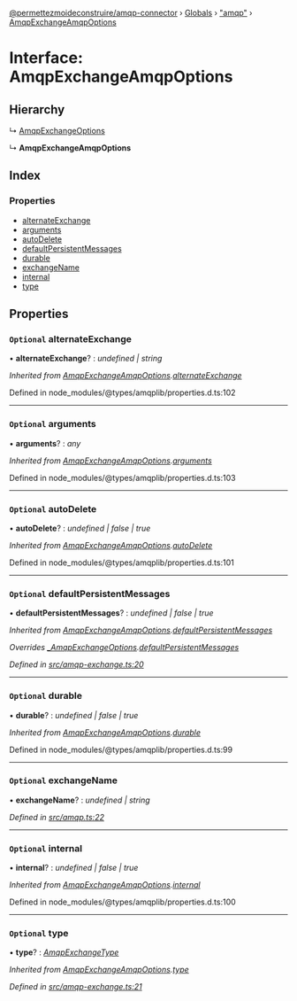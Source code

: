 [@permettezmoideconstruire/amqp-connector](../README.md) › [Globals](../globals.md) › ["amqp"](../modules/_amqp_.md) › [AmqpExchangeAmqpOptions](_amqp_.amqpexchangeamqpoptions.md)

# Interface: AmqpExchangeAmqpOptions

## Hierarchy

  ↳ [AmqpExchangeOptions](_amqp_exchange_.amqpexchangeoptions.md)

  ↳ **AmqpExchangeAmqpOptions**

## Index

### Properties

* [alternateExchange](_amqp_.amqpexchangeamqpoptions.md#optional-alternateexchange)
* [arguments](_amqp_.amqpexchangeamqpoptions.md#optional-arguments)
* [autoDelete](_amqp_.amqpexchangeamqpoptions.md#optional-autodelete)
* [defaultPersistentMessages](_amqp_.amqpexchangeamqpoptions.md#optional-defaultpersistentmessages)
* [durable](_amqp_.amqpexchangeamqpoptions.md#optional-durable)
* [exchangeName](_amqp_.amqpexchangeamqpoptions.md#optional-exchangename)
* [internal](_amqp_.amqpexchangeamqpoptions.md#optional-internal)
* [type](_amqp_.amqpexchangeamqpoptions.md#optional-type)

## Properties

### `Optional` alternateExchange

• **alternateExchange**? : *undefined | string*

*Inherited from [AmqpExchangeAmqpOptions](_amqp_.amqpexchangeamqpoptions.md).[alternateExchange](_amqp_.amqpexchangeamqpoptions.md#optional-alternateexchange)*

Defined in node_modules/@types/amqplib/properties.d.ts:102

___

### `Optional` arguments

• **arguments**? : *any*

*Inherited from [AmqpExchangeAmqpOptions](_amqp_.amqpexchangeamqpoptions.md).[arguments](_amqp_.amqpexchangeamqpoptions.md#optional-arguments)*

Defined in node_modules/@types/amqplib/properties.d.ts:103

___

### `Optional` autoDelete

• **autoDelete**? : *undefined | false | true*

*Inherited from [AmqpExchangeAmqpOptions](_amqp_.amqpexchangeamqpoptions.md).[autoDelete](_amqp_.amqpexchangeamqpoptions.md#optional-autodelete)*

Defined in node_modules/@types/amqplib/properties.d.ts:101

___

### `Optional` defaultPersistentMessages

• **defaultPersistentMessages**? : *undefined | false | true*

*Inherited from [AmqpExchangeAmqpOptions](_amqp_.amqpexchangeamqpoptions.md).[defaultPersistentMessages](_amqp_.amqpexchangeamqpoptions.md#optional-defaultpersistentmessages)*

*Overrides [_AmqpExchangeOptions](_amqp_exchange_._amqpexchangeoptions.md).[defaultPersistentMessages](_amqp_exchange_._amqpexchangeoptions.md#optional-defaultpersistentmessages)*

*Defined in [src/amqp-exchange.ts:20](https://github.com/permettez-moi-de-construire/amqp-connector/blob/3742247/src/amqp-exchange.ts#L20)*

___

### `Optional` durable

• **durable**? : *undefined | false | true*

*Inherited from [AmqpExchangeAmqpOptions](_amqp_.amqpexchangeamqpoptions.md).[durable](_amqp_.amqpexchangeamqpoptions.md#optional-durable)*

Defined in node_modules/@types/amqplib/properties.d.ts:99

___

### `Optional` exchangeName

• **exchangeName**? : *undefined | string*

*Defined in [src/amqp.ts:22](https://github.com/permettez-moi-de-construire/amqp-connector/blob/3742247/src/amqp.ts#L22)*

___

### `Optional` internal

• **internal**? : *undefined | false | true*

*Inherited from [AmqpExchangeAmqpOptions](_amqp_.amqpexchangeamqpoptions.md).[internal](_amqp_.amqpexchangeamqpoptions.md#optional-internal)*

Defined in node_modules/@types/amqplib/properties.d.ts:100

___

### `Optional` type

• **type**? : *[AmqpExchangeType](../modules/_amqp_exchange_.md#amqpexchangetype)*

*Inherited from [AmqpExchangeAmqpOptions](_amqp_.amqpexchangeamqpoptions.md).[type](_amqp_.amqpexchangeamqpoptions.md#optional-type)*

*Defined in [src/amqp-exchange.ts:21](https://github.com/permettez-moi-de-construire/amqp-connector/blob/3742247/src/amqp-exchange.ts#L21)*
